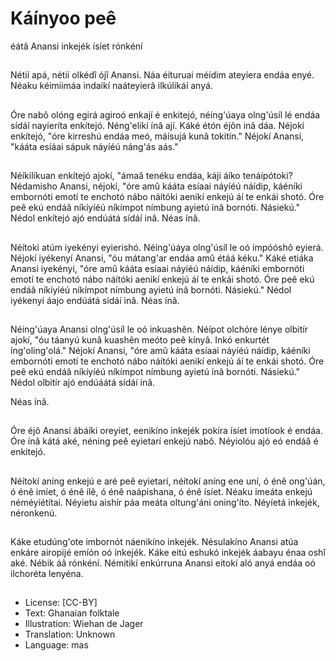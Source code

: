 # Káínyoo peê
éátâ Anansi
inkejék ísíet
rónkéní

##
Nétií apá, nétií olkédî ójî Anansi.
Náa éíturuai méídim ateyíera endáa
enyé.
Néaku kéimiimáa indaikí naáteyierâ
ilkúlikáí anyá.

##
Óre nabô olóng egirá agiroó enkají é
enkitejó, néíng'úaya olng'úsíl lé
endáa sídáí nayíeríta enkítejó.
Néng'elikí ínâ ají. Káké étón éjôn inâ
dáa.
Néjokí enkítejó, "óre kirreshú endáa
meó, máísujá kunâ tokitín."
Néjokí Anansi, "kááta esíáai sápuk
náyíéú náng'ás aás."

##
Néíkilíkuan enkítejó ajokí, "ámaâ
tenéku endáa, káji áíko tenáípótoki?
Nédamisho Anansi, néjokí, "óre amû
kááta esíaai náyíéú náídip, káéníki
embornóti emotí te enchotó nábo
náítóki aenikí enkejú áí te enkái
shotó. Óre peê ekú endáâ níkíyíéú
níkímpot nímbung ayietú ínâ
bornóti. Násiekú."
Nédol enkítejó ajó endúátá sídáí inâ.
Néas ínâ.

##
Néítoki atúm iyekényi eyierishó.
Néíng'úáya olng'úsíl le oó ímpóóshô
eyierá. Néjokí iyékenyí Anansi, "óu
mátang'ar endáa amû étáá kéku."
Káké etiáka Anansi iyekényi, "óre
amû kááta esíaai náyíéú náídip,
káéníki embornóti emotí te enchotó
nábo náítóki aenikí enkejú áí te
enkái shotó. Óre peê ekú endáâ
níkíyíéú níkímpot nímbung ayietú
ínâ bornóti. Násiekú."
Nédol iyékenyí áajo endúátá sídáí
inâ.
Néas ínâ.

##
Néíng'úaya Anansi olng'úsíl le oó
inkuashên.
Néípot olchóre lénye olbitír ajokí,
"óu táanyú kunâ kuashên meóto
peê kínyâ. Inkó enkurtét
íng'oling'olá."
Néjokí Anansi, "óre amû kááta
esíaai náyíéú náídip, káéníki
embornóti emotí te enchotó nábo
náítóki aenikí enkejú áí te enkái
shotó. Óre peê ekú endáâ níkíyíéú
níkímpot nímbung ayietú ínâ
bornóti. Násiekú."
Nédol olbitír ajó endúáátá sídáí inâ.

Néas ínâ.

##
Óre éjô Anansi ábáíki oreyíet,
eenikíno inkejék pokíra ísíet
imotíook é endáa.
Óre ínâ kátá aké, néning peê
eyietarí enkejú nabô. Néyiolóu ajó
eó endáâ é enkitejó.

##
Néítokí aníng enkejú e aré peê
eyietarí, néítokí aníng ene uní, ó
énê ong'úán, ó énê imíet, ó énê ílê,
ó énê naápishana, ó énê ísíet.
Néaku imeáta enkejú néméyíétítai.
Néyietu aishír páa meáta oltung'áni
oning'íto.
Néyíetá inkejék, néronkenú.

##
Káke etudúng'ote imbornót
náenikíno inkejék. Nésulakíno
Anansi atúa enkáre airopijé emíón
oó inkejék. Káke eitú eshukó inkejék
áabayu énaa oshî aké. Nébik áâ
rónkéní.
Némitikí enkúrruna Anansi eitokí aló
anyá endáa oó ilchoréta lenyéna.

##
* License: [CC-BY]
* Text: Ghanaian folktale
* Illustration: Wiehan de Jager
* Translation: Unknown
* Language: mas
